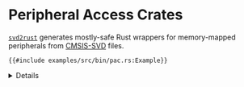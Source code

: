 # Peripheral Access Crates

[`svd2rust`](https://crates.io/crates/svd2rust) generates mostly-safe Rust wrappers for
memory-mapped peripherals from [CMSIS-SVD](https://www.keil.com/pack/doc/CMSIS/SVD/html/index.html)
files.

```rust,editable,compile_fail
{{#include examples/src/bin/pac.rs:Example}}
```

<details>

* SVD (System View Description) files are XML files typically provided by silicon vendors which
  describe the memory map of the device.
  * They are organised by peripheral, register, field and value, with names, descriptions, addresses
    and so on.
  * SVD files are often buggy and incomplete, so there are various projects which patch the
    mistakes, add missing details, and publish the generated crates.
* `cortex-m-rt` provides the vector table, among other things.
* If you `cargo install cargo-binutils` then you can run
  `cargo objdump --bin pac -- -d --no-show-raw-insn` to see the resulting binary.

Run the example with:

```sh
cargo embed --bin pac
```

</details>
